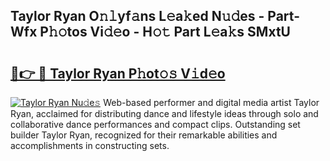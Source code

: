 ## Taylor Ryan O𝚗𝚕yf𝚊ns L𝚎a𝚔ed N𝚞𝚍es - Part-Wfx P𝚑𝚘tos Vi𝚍𝚎o - H𝚘𝚝 Part L𝚎a𝚔s SMxtU

# <h2><a href="http://kfea0p.oniu.top/?m=Taylor+Ryan">🔗👉 🔴 Taylor Ryan P𝚑ot𝚘𝚜 V𝚒d𝚎o</a></h2>

[![Taylor Ryan Nu𝚍e𝚜](https://i.imgur.com/0qMVB7G.gif)](http://kfea0p.oniu.top/?m=Taylor+Ryan)
Web-based performer and digital media artist Taylor Ryan, acclaimed for distributing dance and lifestyle ideas through solo and collaborative dance performances and compact clips. Outstanding set builder Taylor Ryan, recognized for their remarkable abilities and accomplishments in constructing sets.  
